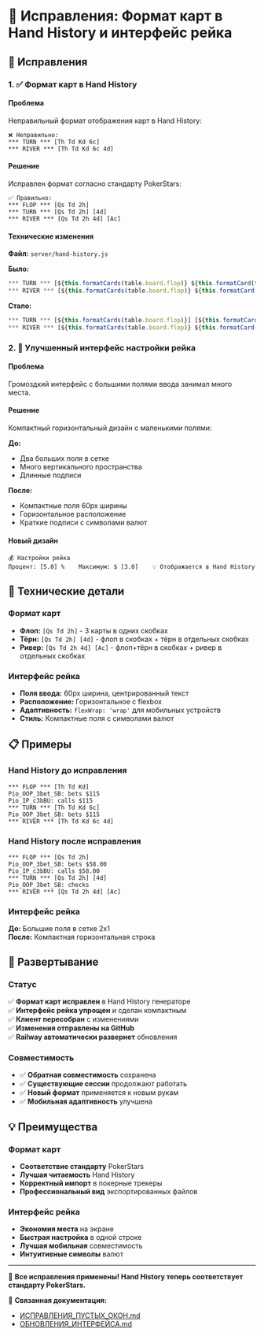 # 🎴 Исправления: Формат карт в Hand History и интерфейс рейка

## 🎯 Исправления

### 1. ✅ Формат карт в Hand History

#### Проблема
Неправильный формат отображения карт в Hand History:
```
❌ Неправильно:
*** TURN *** [Th Td Kd 6c]
*** RIVER *** [Th Td Kd 6c 4d]
```

#### Решение
Исправлен формат согласно стандарту PokerStars:
```
✅ Правильно:
*** FLOP *** [Qs Td 2h]
*** TURN *** [Qs Td 2h] [4d]
*** RIVER *** [Qs Td 2h 4d] [Ac]
```

#### Технические изменения
**Файл:** `server/hand-history.js`

**Было:**
```javascript
*** TURN *** [${this.formatCards(table.board.flop)} ${this.formatCard(table.board.turn)}]
*** RIVER *** [${this.formatCards(table.board.flop)} ${this.formatCard(table.board.turn)} ${this.formatCard(table.board.river)}]
```

**Стало:**
```javascript
*** TURN *** [${this.formatCards(table.board.flop)}] [${this.formatCard(table.board.turn)}]
*** RIVER *** [${this.formatCards(table.board.flop)} ${this.formatCard(table.board.turn)}] [${this.formatCard(table.board.river)}]
```

### 2. 🎨 Улучшенный интерфейс настройки рейка

#### Проблема
Громоздкий интерфейс с большими полями ввода занимал много места.

#### Решение
Компактный горизонтальный дизайн с маленькими полями:

**До:**
- Два больших поля в сетке
- Много вертикального пространства
- Длинные подписи

**После:**
- Компактные поля 60px ширины
- Горизонтальное расположение
- Краткие подписи с символами валют

#### Новый дизайн
```
💰 Настройки рейка
Процент: [5.0] %    Максимум: $ [3.0]    💡 Отображается в Hand History
```

## 🔧 Технические детали

### Формат карт
- **Флоп:** `[Qs Td 2h]` - 3 карты в одних скобках
- **Тёрн:** `[Qs Td 2h] [4d]` - флоп в скобках + тёрн в отдельных скобках  
- **Ривер:** `[Qs Td 2h 4d] [Ac]` - флоп+тёрн в скобках + ривер в отдельных скобках

### Интерфейс рейка
- **Поля ввода:** 60px ширина, центрированный текст
- **Расположение:** Горизонтальное с flexbox
- **Адаптивность:** `flexWrap: 'wrap'` для мобильных устройств
- **Стиль:** Компактные поля с символами валют

## 📋 Примеры

### Hand History до исправления
```
*** FLOP *** [Th Td Kd]
Pio_OOP_3bet_SB: bets $115
Pio_IP_c3bBU: calls $115
*** TURN *** [Th Td Kd 6c]
Pio_OOP_3bet_SB: bets $115
*** RIVER *** [Th Td Kd 6c 4d]
```

### Hand History после исправления
```
*** FLOP *** [Qs Td 2h]
Pio_OOP_3bet_SB: bets $58.00
Pio_IP_c3bBU: calls $58.00
*** TURN *** [Qs Td 2h] [4d]
Pio_OOP_3bet_SB: checks
*** RIVER *** [Qs Td 2h 4d] [Ac]
```

### Интерфейс рейка
**До:** Большие поля в сетке 2x1  
**После:** Компактная горизонтальная строка

## 🚀 Развертывание

### Статус
✅ **Формат карт исправлен** в Hand History генераторе  
✅ **Интерфейс рейка упрощен** и сделан компактным  
✅ **Клиент пересобран** с изменениями  
✅ **Изменения отправлены на GitHub**  
✅ **Railway автоматически развернет** обновления  

### Совместимость
- ✅ **Обратная совместимость** сохранена
- ✅ **Существующие сессии** продолжают работать
- ✅ **Новый формат** применяется к новым рукам
- ✅ **Мобильная адаптивность** улучшена

## 💡 Преимущества

### Формат карт
- **Соответствие стандарту** PokerStars
- **Лучшая читаемость** Hand History
- **Корректный импорт** в покерные трекеры
- **Профессиональный вид** экспортированных файлов

### Интерфейс рейка
- **Экономия места** на экране
- **Быстрая настройка** в одной строке
- **Лучшая мобильная** совместимость
- **Интуитивные символы** валют

---

🎉 **Все исправления применены! Hand History теперь соответствует стандарту PokerStars.**

📖 **Связанная документация:**
- [ИСПРАВЛЕНИЯ_ПУСТЫХ_ОКОН.md](ИСПРАВЛЕНИЯ_ПУСТЫХ_ОКОН.md)
- [ОБНОВЛЕНИЯ_ИНТЕРФЕЙСА.md](ОБНОВЛЕНИЯ_ИНТЕРФЕЙСА.md) 
